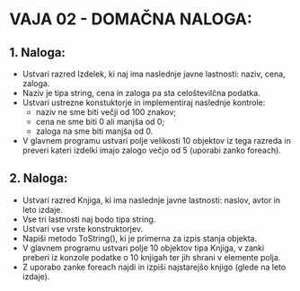 # VAJA 02 - DOMAČNA NALOGA:

## 1. Naloga: 
- Ustvari razred Izdelek, ki naj ima naslednje javne lastnosti: naziv, cena, zaloga.
- Naziv je tipa string, cena in zaloga pa sta celoštevilčna podatka.
- Ustvari ustrezne konstuktorje in implementiraj naslednje kontrole:
  - naziv ne sme biti večji od 100 znakov;
  - cena ne sme biti 0 ali manjša od 0;
  - zaloga na sme biti manjša od 0.
- V glavnem programu ustvari polje velikosti 10 objektov iz tega razreda in preveri kateri izdelki imajo zalogo večjo od 5 (uporabi zanko foreach).

## 2. Naloga:
- Ustvari razred Knjiga, ki ima naslednje javne lastnosti: naslov, avtor in leto izdaje.
- Vse tri lastnosti naj bodo tipa string.
- Ustvari vse vrste konstruktorjev.
- Napiši metodo ToString(), ki je primerna za izpis stanja objekta.
- V glavnem programu ustvari polje 10 objektov tipa Knjiga, v zanki preberi iz konzole podatke o 10 knjigah ter jih shrani v elemente polja.
- Z uporabo zanke foreach najdi in izpiši najstarejšo knjigo (glede na leto izdaje). 
